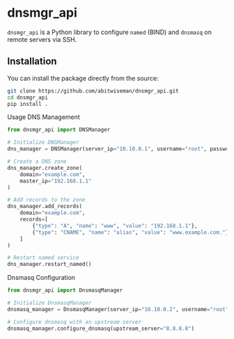 # dnsmgr_api

`dnsmgr_api` is a Python library to configure `named` (BIND) and `dnsmasq` on remote servers via SSH.

## Installation

You can install the package directly from the source:

```bash
git clone https://github.com/abitwiseman/dnsmgr_api.git
cd dnsmgr_api
pip install .
```

Usage
DNS Management
```python
from dnsmgr_api import DNSManager

# Initialize DNSManager
dns_manager = DNSManager(server_ip="10.10.0.1", username="root", password="password")

# Create a DNS zone
dns_manager.create_zone(
    domain="example.com",
    master_ip="192.168.1.1"
)

# Add records to the zone
dns_manager.add_records(
    domain="example.com",
    records=[
        {"type": "A", "name": "www", "value": "192.168.1.1"},
        {"type": "CNAME", "name": "alias", "value": "www.example.com."}
    ]
)

# Restart named service
dns_manager.restart_named()

```
Dnsmasq Configuration
```python
from dnsmgr_api import DnsmasqManager

# Initialize DnsmasqManager
dnsmasq_manager = DnsmasqManager(server_ip="10.10.0.2", username="root", password="password")

# Configure dnsmasq with an upstream server
dnsmasq_manager.configure_dnsmasq(upstream_server="8.8.8.8")
```